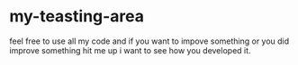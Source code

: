 # my-teasting-area
feel free to use all my code and if you want to impove something or you did improve something hit me up i want to see how you developed it. 
